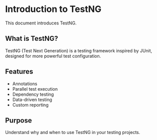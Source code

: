 # Introduction to TestNG

This document introduces TestNG.

## What is TestNG?

TestNG (Test Next Generation) is a testing framework inspired by JUnit, designed for more powerful test configuration.

## Features

- Annotations
- Parallel test execution
- Dependency testing
- Data-driven testing
- Custom reporting

## Purpose

Understand why and when to use TestNG in your testing projects.
